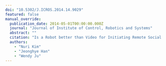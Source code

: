 ```yaml
---
doi: "10.5302/J.ICROS.2014.14.9029"
featured: false
manual_override:
  publication_date: 2014-05-01T00:00:00.000Z
  journal: "Journal of Institute of Control, Robotics and Systems"
  abstract: ""
  citation: "Is a Robot better than Video for Initiating Remote Social Connections among Children? (2014)"
  authors:
    - "Nuri Kim"
    - "Jeonghye Han"
    - "Wendy Ju"
---
```


<!-- You can add additional content about this publication here if needed -->
